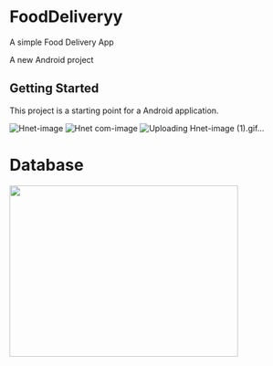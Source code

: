 # FoodDeliveryy

A simple Food Delivery App

A new Android project

## Getting Started

This project is a starting point for a Android application.</br>

![Hnet-image](https://user-images.githubusercontent.com/66123919/88881490-2e572800-d24d-11ea-918b-bef8c577b0b1.gif)
![Hnet com-image](https://user-images.githubusercontent.com/66123919/88881504-36af6300-d24d-11ea-8de5-0c5da883e213.gif)
![Uploading Hnet-image (1).gif…]()




# Database 
<img src="https://cdn-media-1.freecodecamp.org/images/0*CPTNvq87xG-sUGdx.png" height="300" width="400">


